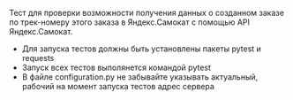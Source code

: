 ﻿Тест для проверки возможности получения данных о созданном заказе по трек-номеру этого заказа в Яндекс.Самокат с помощью API Яндекс.Самокат.
- Для запуска тестов должны быть установлены пакеты pytest и requests
- Запуск всех тестов выполянется командой pytest
- В файле configuration.py не забывайте указывать актуальный, рабочий на момент запуска тестов адрес сервера